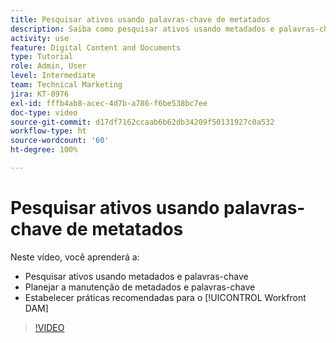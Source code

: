 ```yaml
---
title: Pesquisar ativos usando palavras-chave de metatados
description: Saiba como pesquisar ativos usando metadados e palavras-chave, planejar a manutenção de metadados e palavras-chave, e estabelecer práticas recomendadas para o [!UICONTROL Workfront DAM].
activity: use
feature: Digital Content and Documents
type: Tutorial
role: Admin, User
level: Intermediate
team: Technical Marketing
jira: KT-8976
exl-id: fffb4ab8-acec-4d7b-a786-f6be538bc7ee
doc-type: video
source-git-commit: d17df7162ccaab6b62db34209f50131927c0a532
workflow-type: ht
source-wordcount: '60'
ht-degree: 100%

---
```


# Pesquisar ativos usando palavras-chave de metatados

Neste vídeo, você aprenderá a:

* Pesquisar ativos usando metadados e palavras-chave
* Planejar a manutenção de metadados e palavras-chave
* Estabelecer práticas recomendadas para o [!UICONTROL Workfront DAM]

>[!VIDEO](https://video.tv.adobe.com/v/335239/?quality=12&learn=on&enablevpops)
